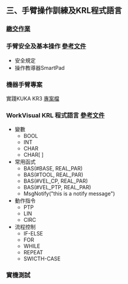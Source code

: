 ## 三、手臂操作訓練及KRL程式語言
### [繳交作業](https://drive.google.com/drive/folders/1Y3z2fzKdRJWUsqoRW0wzBV0vf2mGEnmF?fbclid=IwAR172PehbkoKq6Lboyup1Wp-YAIbEKpJTQUJWJMZ9zZYzy_iTaDapXleThA)
### 手臂安全及基本操作 [參考文件](http://www.wtech.com.tw/public/download/manual/kuka/krc4/KUKA%20KSS%208.3%20for%20End%20User.pdf)
- 安全規定
- 操作教導器SmartPad

### 機器手臂專案
實踐KUKA KR3 [專案檔](https://github.com/yazelin/usc2019-RobotSim/raw/master/src/USCITC.wvs)

### WorkVisual KRL 程式語言 [參考文件](http://www.wtech.com.tw/public/download/manual/kuka/krc4/KUKA%20KRL-Syntax%208.x.pdf)
- 變數
  - BOOL
  - INT
  - CHAR
  - CHAR[  ]
- 常用函式
  - BAS(#BASE, REAL_PAR)  
  - BAS(#TOOL, REAL_PAR)
  - BAS(#VEL_CP, REAL_PAR)
  - BAS(#VEL_PTP, REAL_PAR)
  - MsgNotify("this is a notify message")
- 動作指令
  - PTP
  - LIN
  - CIRC
- 流程控制
  - IF-ELSE
  - FOR
  - WHILE
  - REPEAT
  - SWICTH-CASE

### 實機測試
<!--stackedit_data:
eyJoaXN0b3J5IjpbLTIxMDg2NjczNjcsMTg0Nzc4MDAxNywxOD
I3NTA5NzM2LDE0Nzk4ODMyMDZdfQ==
-->